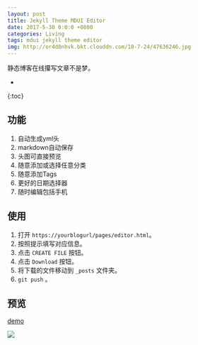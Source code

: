 ```yaml
---
layout: post
title: Jekyll Theme MDUI Editor
date: 2017-5-30 0:0:0 +0800
categories: Living
tags: mdui jekyll theme editor 
img: http://or4d8nhvk.bkt.clouddn.com/18-7-24/47636246.jpg
---
```

静态博客在线攥写文章不是梦。

* 
{:toc}

## 功能

1. 自动生成yml头
2. markdown自动保存
3. 头图可直接预览
4. 随意添加或选择任意分类
5. 随意添加Tags
6. 更好的日期选择器
7. 随时编辑包括手机

## 使用

1. 打开 `https://yourblogurl/pages/editor.html`。
2. 按照提示填写对应信息。
4. 点击 `CREATE FILE` 按钮。
5. 点击 `Download` 按钮。
6. 将下载的文件移动到 `_posts` 文件夹。
7. `git push` 。

## 预览

[demo](https://blog.kejun.space/pages/editor.html)

![](https://ooo.0o0.ooo/2017/05/30/592d4280948fb.jpg)


